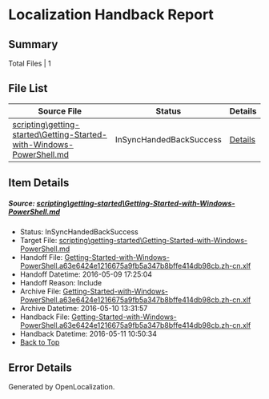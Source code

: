 # <a name='report-top'></a> Localization Handback Report

## Summary
 Total Files | 1

## File List
 Source File | Status | Details 
 ----------- | ------ | ------- 
 [scripting\getting-started\Getting-Started-with-Windows-PowerShell.md](https://github.com/PowerShell/powerShell-Docs/blob/0c24c85fca26ea153187ea3b591aa711908f6695/scripting/getting-started/Getting-Started-with-Windows-PowerShell.md) | InSyncHandedBackSuccess | [Details](#db1b81c10382adfb0a76674ac0882c6665ca457e211)

## Item Details
##### <a name='db1b81c10382adfb0a76674ac0882c6665ca457e211'></a> Source: [scripting\getting-started\Getting-Started-with-Windows-PowerShell.md](https://github.com/PowerShell/powerShell-Docs/blob/0c24c85fca26ea153187ea3b591aa711908f6695/scripting/getting-started/Getting-Started-with-Windows-PowerShell.md)
* Status: InSyncHandedBackSuccess
* Target File: [scripting\getting-started\Getting-Started-with-Windows-PowerShell.md](https://github.com/PowerShell/powerShell-Docs.zh-cn/blob/91da88a1e3004698fd5d89b57163fcbb502e64c3/scripting/getting-started/Getting-Started-with-Windows-PowerShell.md)
* Handoff File: [Getting-Started-with-Windows-PowerShell.a63e6424e1216675a9fb5a347b8bffe414db98cb.zh-cn.xlf](https://github.com/PowerShell/powerShell-Docs.handoff/blob/340c693fcec2185bd66a5b0330eaa5a2e8f9b8c5/ol-handoff/PowerShell/powerShell-Docs.zh-cn/live/Getting-Started-with-Windows-PowerShell.a63e6424e1216675a9fb5a347b8bffe414db98cb.zh-cn.xlf)
* Handoff Datetime: 2016-05-09 17:25:04
* Handoff Reason: Include
* Archive File: [Getting-Started-with-Windows-PowerShell.a63e6424e1216675a9fb5a347b8bffe414db98cb.zh-cn.xlf](https://github.com/PowerShell/powerShell-Docs.handoff/blob/7f528257899b09f7068104981fc855e70e4c25d1/ol-handoff/PowerShell/powerShell-Docs.zh-cn/live/archive/Getting-Started-with-Windows-PowerShell.a63e6424e1216675a9fb5a347b8bffe414db98cb.zh-cn.xlf)
* Archive Datetime: 2016-05-10 13:31:57
* Handback File: [Getting-Started-with-Windows-PowerShell.a63e6424e1216675a9fb5a347b8bffe414db98cb.zh-cn.xlf](https://github.com/PowerShell/powerShell-Docs.handback/blob/e432a927a7975db170d134fbde0caca37f764c47/ol-handback/PowerShell/powerShell-Docs.zh-cn/live/Getting-Started-with-Windows-PowerShell.a63e6424e1216675a9fb5a347b8bffe414db98cb.zh-cn.xlf)
* Handback Datetime: 2016-05-11 10:50:34
* [Back to Top](#report-top)


## Error Details

Generated by OpenLocalization.
